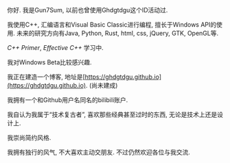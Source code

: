你好. 我是Gun7Sum, 以前也曾使用Ghdgtdgu这个ID活动过.

我使用C++, 汇编语言和Visual Basic Classic进行编程, 擅长于Windows API的使用. 未来的研究方向有Java, Python, Rust, html, css,  jQuery, GTK, OpenGL等.

*C++ Primer*, *Effective C++* 学习中.

我对Windows Beta比较感兴趣.

我正在建造一个博客, 地址是[https://ghdgtdgu.github.io](https://ghdgtdgu.github.io). (尚未建成)

我拥有一个和Github用户名同名的bilibili账户.

我自认为我属于“技术复古者”, 喜欢那些经典甚至过时的东西, 无论是技术上还是设计上. 

我崇尚简约风格.

我拥有独行的风气, 不大喜欢主动交朋友. 不过仍然欢迎各位与我交流.

